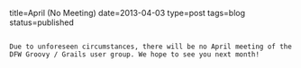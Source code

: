 title=April (No Meeting)
date=2013-04-03
type=post
tags=blog
status=published
~~~~~~

Due to unforeseen circumstances, there will be no April meeting of the DFW Groovy / Grails user group. We hope to see you next month!
